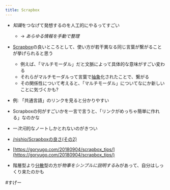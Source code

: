 ```yaml
---
title: Scrapbox
---
```


* *知識*をつなげて発想するのを人工的にやるってすごい
  
  * -> *あらゆる情報を手動で整理*
* [Scrapbox](Scrapbox.md)の良いところとして、使い方が若干異なる同じ言葉が繋がることが挙げられると思う
  
  * 例えば、「マルチモーダル」だと文脈によって具体的な意味がすごい変わる
  * それらがマルチモーダルって言葉で[抽象](%E6%8A%BD%E8%B1%A1.md)化されたことで、繋がる
  * その関係性について考えると、「マルチモーダル」についてなにか新しいことに気づくかも?
* 例: 「共通言語」のリンクを見ると分かりやすい

* Scrapboxの何がすごいかを一言で言うと、「リンクがめっちゃ簡単に作れる」なのかな

* 一*次元*的なノートしかとれないのがきつい

* [/nishio/Scrapboxの良さ(その2)](https://scrapbox.io/nishio/Scrapboxの良さ(その2))

* [https://goryugo.com/20180904/scrapbox_tips/](https://goryugo.com/20180904/scrapbox_tips/)

* 階層型より[分散](%E5%88%86%E6%95%A3.md)型の方が*物事をシンプルに説明する*みがあって、自分はしっくり来たのかも

\#すげー
